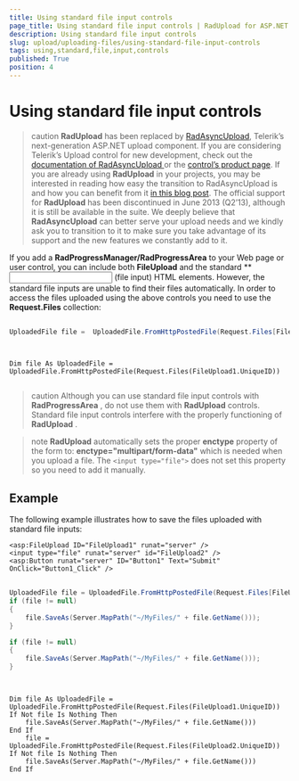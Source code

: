 ```yaml
---
title: Using standard file input controls
page_title: Using standard file input controls | RadUpload for ASP.NET AJAX Documentation
description: Using standard file input controls
slug: upload/uploading-files/using-standard-file-input-controls
tags: using,standard,file,input,controls
published: True
position: 4
---
```


# Using standard file input controls



>caution  **RadUpload** has been replaced by [RadAsyncUpload](http://demos.telerik.com/aspnet-ajax/asyncupload/examples/overview/defaultcs.aspx), Telerik’s next-generation ASP.NET upload component. If you are considering Telerik’s Upload control for new development, check out the [documentation of RadAsyncUpload ](http://www.telerik.com/help/aspnet-ajax/asyncupload-overview.html) or the [control’s product page](http://www.telerik.com/products/aspnet-ajax/asyncupload.aspx). If you are already using **RadUpload** in your projects, you may be interested in reading how easy the transition to RadAsyncUpload is and how you can benefit from it [in this blog post](http://www.telerik.com/blogs/the-case-of-telerik-s-new-old-asp.net-ajax-upload-control-radasyncupload). The official support for **RadUpload** has been discontinued in June 2013 (Q2’13), although it is still be available in the suite. We deeply believe that **RadAsyncUpload** can better serve your upload needs and we kindly ask you to transition to it to make sure you take advantage of its support and the new features we constantly add to it.
>


If you add a **RadProgressManager/RadProgressArea** to your Web page or user control, you can include both **FileUpload** and the standard **<input type=file**> (file input) HTML elements. However, the standard file inputs are unable to find their files automatically. In order to access the files uploaded using the above controls you need to use the **Request.Files** collection:





````C#
	
UploadedFile file =  UploadedFile.FromHttpPostedFile(Request.Files[FileUpload1.UniqueID])
	       	        
````
````VB.NET
	
Dim file As UploadedFile = UploadedFile.FromHttpPostedFile(Request.Files(FileUpload1.UniqueID))
	        
````




>caution Although you can use standard file input controls with **RadProgressArea** , do not use them with **RadUpload** controls. Standard file input controls interfere with the properly functioning of **RadUpload** .
>




>note  **RadUpload** automatically sets the proper **enctype** property of the form to:
> **enctype="multipart/form-data"** which is needed when you upload a file. The `<input type="file">` does not set this property so you need to add it manually.
>




## Example

The following example illustrates how to save the files uploaded with standard file inputs:

````ASPNET
<asp:FileUpload ID="FileUpload1" runat="server" />
<input type="file" runat="server" id="FileUpload2" />
<asp:Button runat="server" ID="Button1" Text="Submit" OnClick="Button1_Click" />
````







````C#
	     	
UploadedFile file = UploadedFile.FromHttpPostedFile(Request.Files[FileUpload1.UniqueID]);
if (file != null)
{  
    file.SaveAs(Server.MapPath("~/MyFiles/" + file.GetName()));
}

if (file != null)
{
    file.SaveAs(Server.MapPath("~/MyFiles/" + file.GetName()));
}
				
````
````VB.NET
	     
Dim file As UploadedFile = UploadedFile.FromHttpPostedFile(Request.Files(FileUpload1.UniqueID))
If Not file Is Nothing Then 
    file.SaveAs(Server.MapPath("~/MyFiles/" + file.GetName()))
End If
    file = UploadedFile.FromHttpPostedFile(Request.Files(FileUpload2.UniqueID))
If Not file Is Nothing Then 
    file.SaveAs(Server.MapPath("~/MyFiles/" + file.GetName()))
End If
				
````

